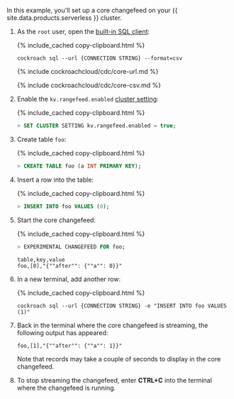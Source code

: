In this example, you'll set up a core changefeed on your {{ site.data.products.serverless }} cluster.

1. As the `root` user, open the [built-in SQL client](https://www.cockroachlabs.com/docs/{{site.current_cloud_version}}/cockroach-sql):

    {% include_cached copy-clipboard.html %}
    ~~~ shell
    cockroach sql --url {CONNECTION STRING} --format=csv
    ~~~

    {% include cockroachcloud/cdc/core-url.md %}

    {% include cockroachcloud/cdc/core-csv.md %}

1. Enable the `kv.rangefeed.enabled` [cluster setting](https://www.cockroachlabs.com/docs/{{site.current_cloud_version}}/cluster-settings):

    {% include_cached copy-clipboard.html %}
    ~~~ sql
    > SET CLUSTER SETTING kv.rangefeed.enabled = true;
    ~~~

1. Create table `foo`:

    {% include_cached copy-clipboard.html %}
    ~~~ sql
    > CREATE TABLE foo (a INT PRIMARY KEY);
    ~~~

1. Insert a row into the table:

    {% include_cached copy-clipboard.html %}
    ~~~ sql
    > INSERT INTO foo VALUES (0);
    ~~~

1. Start the core changefeed:

    {% include_cached copy-clipboard.html %}
    ~~~ sql
    > EXPERIMENTAL CHANGEFEED FOR foo;
    ~~~
    ~~~
    table,key,value
    foo,[0],"{""after"": {""a"": 0}}"
    ~~~

1. In a new terminal, add another row:

    {% include_cached copy-clipboard.html %}
    ~~~ shell
    cockroach sql --url {CONNECTION STRING} -e "INSERT INTO foo VALUES (1)"
    ~~~

1. Back in the terminal where the core changefeed is streaming, the following output has appeared:

    ~~~
    foo,[1],"{""after"": {""a"": 1}}"
    ~~~

    Note that records may take a couple of seconds to display in the core changefeed.

1. To stop streaming the changefeed, enter **CTRL+C** into the terminal where the changefeed is running.

